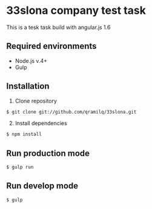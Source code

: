 # 33slona company test task
This is a tesk task build with angular.js 1.6

## Required environments
- Node.js v.4+
- Gulp

## Installation
1) Clone repository
```bash
$ git clone git://github.com/qramilq/33slona.git
```
2) Install dependencies
```bash
$ npm install
```
## Run production mode
```bash
$ gulp run
```
## Run develop mode
```bash
$ gulp
```
